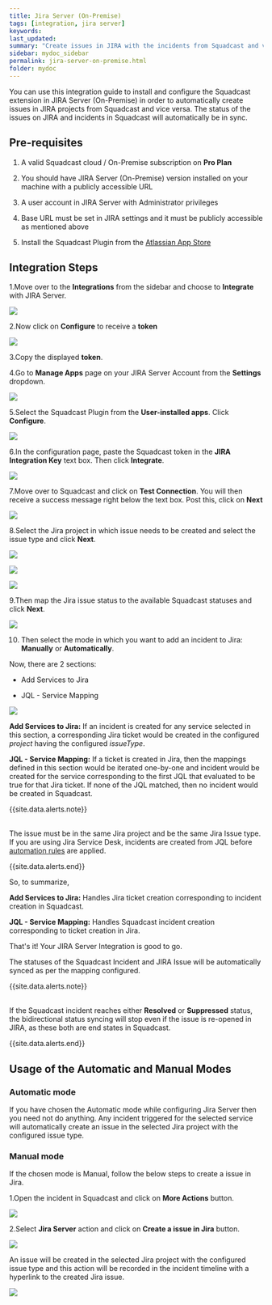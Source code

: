 ```yaml
---
title: Jira Server (On-Premise)
tags: [integration, jira server]
keywords: 
last_updated: 
summary: "Create issues in JIRA with the incidents from Squadcast and vice versa and also sync the status bidirectionally."
sidebar: mydoc_sidebar
permalink: jira-server-on-premise.html
folder: mydoc
---
```


You can use this integration guide to install and configure the Squadcast extension in JIRA Server (On-Premise) in order to automatically create issues in JIRA projects from Squadcast and vice versa. The status of the issues on JIRA and incidents in Squadcast will automatically be in sync. 

## Pre-requisites

1. A valid Squadcast cloud / On-Premise subscription on **Pro Plan**

2. You should have JIRA Server (On-Premise) version installed on your machine with a publicly accessible URL

3. A user account in JIRA Server with Administrator privileges

4. Base URL must be set in JIRA settings and it must be publicly accessible as mentioned above

5. Install the Squadcast Plugin from the [Atlassian App Store](https://marketplace.atlassian.com/apps/1221739/squadcast-for-jira-server?hosting=server&tab=overview)

## Integration Steps

1.Move over to the **Integrations** from the sidebar and choose to **Integrate** with JIRA Server. 

![](images/jira_server_squadcast_1.png)

2.Now click on **Configure** to receive a **token**

![](images/jira_server_squadcast_2.png)

3.Copy the displayed **token**. 

4.Go to **Manage Apps** page on your JIRA Server Account from the **Settings** dropdown. 

![](images/jira_server_squadcast_3.png)

5.Select the Squadcast Plugin from the **User-installed apps**. Click **Configure**.

![](images/jira_server_squadcast_4.png)

6.In the configuration page, paste the Squadcast token in the **JIRA Integration Key** text box. Then click **Integrate**.

![](images/jira_server_squadcast_5.png)

7.Move over to Squadcast and click on **Test Connection**. You will then receive a success message right below the text box. Post this, click on **Next**

![](images/jira_server_squadcast_6.png)

8.Select the Jira project in which issue needs to be created and select the issue type and click **Next**.

![](images/jira_server_squadcast_7.png)

![](images/jira_server_squadcast_8.png)

![](images/jira_server_squadcast_9.png)

9.Then map the Jira issue status to the available Squadcast statuses and click **Next**.

![](images/jira_server_squadcast_10.png)

10. Then select the mode in which you want to add an incident to Jira: **Manually** or **Automatically**.

Now, there are 2 sections:

 * Add Services to Jira

 * JQL - Service Mapping

![](images/jira_server_squadcast_11.png)

**Add Services to Jira:** If an incident is created for any service selected in this section, a corresponding Jira ticket would be created in the configured _project_ having the configured _issueType_.

**JQL - Service Mapping:** If a ticket is created in Jira, then the mappings defined in this section would be iterated one-by-one and incident would be created for the service corresponding to the first JQL that evaluated to be true for that Jira ticket. If none of the JQL matched, then no incident would be created in Squadcast.

{{site.data.alerts.note}}
<br/><br/><p>The issue must be in the same Jira project and be the same Jira Issue type. If you are using Jira Service Desk, incidents are created from JQL before <a href="https://confluence.atlassian.com/servicedeskserver041/automating-your-service-desk-969530933.html" target=_blank>automation rules</a> are applied.</p>
{{site.data.alerts.end}}

So, to summarize, 

**Add Services to Jira:** Handles Jira ticket creation corresponding to incident creation in Squadcast.

**JQL - Service Mapping:** Handles Squadcast incident creation corresponding to ticket creation in Jira.

That's it! Your JIRA Server Integration is good to go.

The statuses of the Squadcast Incident and JIRA Issue will be automatically synced as per the mapping configured.

{{site.data.alerts.note}}
<br/><br/><p>If the Squadcast incident reaches either <b>Resolved</b> or <b>Suppressed</b> status, the bidirectional status syncing will stop even if the issue is re-opened in JIRA, as these both are end states in Squadcast.</p>
{{site.data.alerts.end}}

## Usage of the Automatic and Manual Modes

### Automatic mode

If you have chosen the Automatic mode while configuring Jira Server then you need not do anything. Any incident triggered for the selected service will automatically create an issue in the selected Jira project with the configured issue type.

### Manual mode

If the chosen mode is Manual, follow the below steps to create a issue in Jira.

1.Open the incident in Squadcast and click on **More Actions** button.

![](images/jira_server_squadcast_12.png)

2.Select **Jira Server** action and click on **Create a issue in Jira** button.

![](images/jira_server_squadcast_13.png)

An issue will be created in the selected Jira project with the configured issue type and this action will be recorded in the incident timeline with a hyperlink to the created Jira issue.

![](images/jira_server_squadcast_14.png)

